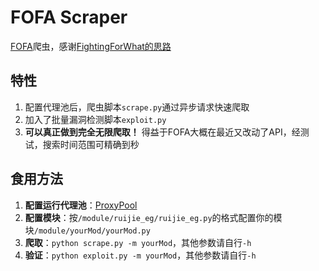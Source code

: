 # FOFA Scraper

[FOFA](https://fofa.so/)爬虫，感谢[FightingForWhat的思路](https://github.com/FightingForWhat/fofa_spider-1.0.5)

## 特性

1. 配置代理池后，爬虫脚本`scrape.py`通过异步请求快速爬取
2. 加入了批量漏洞检测脚本`exploit.py`
3. **可以真正做到完全无限爬取！** 得益于FOFA大概在最近又改动了API，经测试，搜索时间范围可精确到秒

## 食用方法

1. **配置运行代理池**：[ProxyPool](https://github.com/jhao104/proxy_pool)
2. **配置模块**：按`/module/ruijie_eg/ruijie_eg.py`的格式配置你的模块`/module/yourMod/yourMod.py`
3. **爬取**：`python scrape.py -m yourMod`，其他参数请自行`-h`
4. **验证**：`python exploit.py -m yourMod`，其他参数请自行`-h`